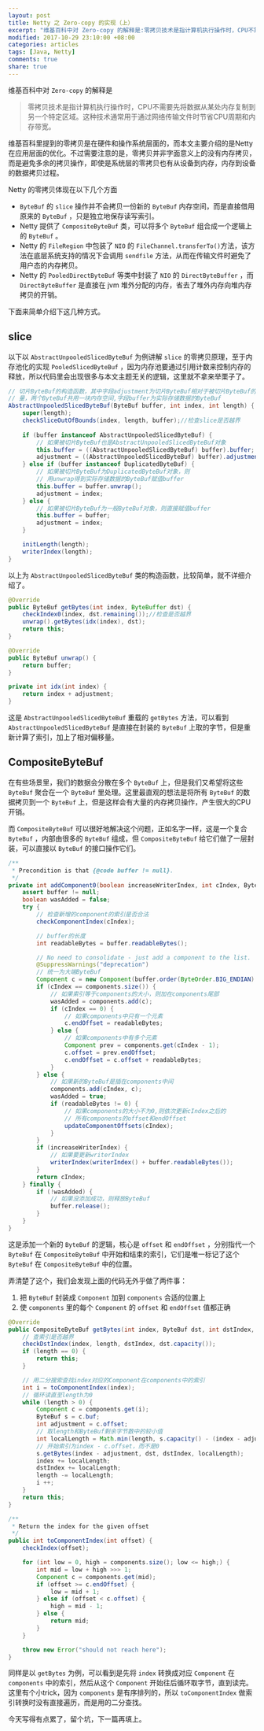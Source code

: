 ```yaml
---
layout: post
title: Netty 之 Zero-copy 的实现（上）
excerpt: "维基百科中对 Zero-copy 的解释是:零拷贝技术是指计算机执行操作时，CPU不需要先将数据从某处内存复制到另一个特定区域。这种技术通常用于通过网络传输文件时节省CPU周期和内存带宽。"
modified: 2017-10-29 23:10:00 +08:00
categories: articles
tags: [Java, Netty]
comments: true
share: true
---
```


维基百科中对 `Zero-copy` 的解释是

> 零拷贝技术是指计算机执行操作时，CPU不需要先将数据从某处内存复制到另一个特定区域。这种技术通常用于通过网络传输文件时节省CPU周期和内存带宽。

维基百科里提到的零拷贝是在硬件和操作系统层面的，而本文主要介绍的是Netty在应用层面的优化。不过需要注意的是，零拷贝并非字面意义上的没有内存拷贝，而是避免多余的拷贝操作，即使是系统层的零拷贝也有从设备到内存，内存到设备的数据拷贝过程。

Netty 的零拷贝体现在以下几个方面

* `ByteBuf` 的 `slice` 操作并不会拷贝一份新的 `ByteBuf` 内存空间，而是直接借用原来的 `ByteBuf` ，只是独立地保存读写索引。
* Netty 提供了 `CompositeByteBuf` 类，可以将多个 `ByteBuf` 组合成一个逻辑上的 `ByteBuf` 。
* Netty 的 `FileRegion` 中包装了 `NIO` 的 `FileChannel.transferTo()`方法，该方法在底层系统支持的情况下会调用 `sendfile` 方法，从而在传输文件时避免了用户态的内存拷贝。
* Netty 的 `PooledDirectByteBuf` 等类中封装了 `NIO` 的 `DirectByteBuffer` ，而 `DirectByteBuffer` 是直接在 jvm 堆外分配的内存，省去了堆外内存向堆内存拷贝的开销。

下面来简单介绍下这几种方式。

## slice

以下以 `AbstractUnpooledSlicedByteBuf` 为例讲解 `slice` 的零拷贝原理，至于内存池化的实现 `PooledSlicedByteBuf` ，因为内存池要通过引用计数来控制内存的释放，所以代码里会出现很多与本文主题无关的逻辑，这里就不拿来举栗子了。

```java 
// 切片ByteBuf的构造函数，其中字段adjustment为切片ByteBuf相对于被切片ByteBuf的偏移
// 量，两个ByteBuf共用一块内存空间,字段buffer为实际存储数据的ByteBuf
AbstractUnpooledSlicedByteBuf(ByteBuf buffer, int index, int length) {
    super(length);
    checkSliceOutOfBounds(index, length, buffer);//检查slice是否越界
    
    if (buffer instanceof AbstractUnpooledSlicedByteBuf) {
        // 如果被切片ByteBuf也是AbstractUnpooledSlicedByteBuf对象
        this.buffer = ((AbstractUnpooledSlicedByteBuf) buffer).buffer;
        adjustment = ((AbstractUnpooledSlicedByteBuf) buffer).adjustment + index;
    } else if (buffer instanceof DuplicatedByteBuf) {
        // 如果被切片ByteBuf为DuplicatedByteBuf对象，则
        // 用unwrap得到实际存储数据的ByteBuf赋值buffer
        this.buffer = buffer.unwrap();
        adjustment = index;
    } else {
        // 如果被切片ByteBuf为一般ByteBuf对象，则直接赋值buffer
        this.buffer = buffer;
        adjustment = index;
    }

    initLength(length);
    writerIndex(length);
}
```

以上为 `AbstractUnpooledSlicedByteBuf` 类的构造函数，比较简单，就不详细介绍了。

```java
@Override
public ByteBuf getBytes(int index, ByteBuffer dst) {
    checkIndex0(index, dst.remaining());//检查是否越界
    unwrap().getBytes(idx(index), dst);
    return this;
}

@Override
public ByteBuf unwrap() {
    return buffer;
}

private int idx(int index) {
    return index + adjustment;
}
```

这是 `AbstractUnpooledSlicedByteBuf` 重载的 `getBytes` 方法，可以看到 `AbstractUnpooledSlicedByteBuf` 是直接在封装的 `ByteBuf` 上取的字节，但是重新计算了索引，加上了相对偏移量。

## CompositeByteBuf

在有些场景里，我们的数据会分散在多个 `ByteBuf` 上，但是我们又希望将这些 `ByteBuf` 聚合在一个 `ByteBuf` 里处理。这里最直观的想法是将所有 `ByteBuf` 的数据拷贝到一个 `ByteBuf` 上，但是这样会有大量的内存拷贝操作，产生很大的CPU开销。

而 `CompositeByteBuf` 可以很好地解决这个问题，正如名字一样，这是一个复合 `ByteBuf` ，内部由很多的 `ByteBuf` 组成，但 `CompositeByteBuf` 给它们做了一层封装，可以直接以 `ByteBuf` 的接口操作它们。

```java
/**
 * Precondition is that {@code buffer != null}.
 */
private int addComponent0(boolean increaseWriterIndex, int cIndex, ByteBuf buffer) {
    assert buffer != null;
    boolean wasAdded = false;
    try {
        // 检查新增的component的索引是否合法
        checkComponentIndex(cIndex);

        // buffer的长度
        int readableBytes = buffer.readableBytes();

        // No need to consolidate - just add a component to the list.
        @SuppressWarnings("deprecation")
        // 统一为大端ByteBuf
        Component c = new Component(buffer.order(ByteOrder.BIG_ENDIAN).slice());
        if (cIndex == components.size()) {
            // 如果索引等于components的大小，则加在components尾部
            wasAdded = components.add(c);
            if (cIndex == 0) {
                // 如果components中只有一个元素
                c.endOffset = readableBytes;
            } else {
                // 如果components中有多个元素
                Component prev = components.get(cIndex - 1);
                c.offset = prev.endOffset;
                c.endOffset = c.offset + readableBytes;
            }
        } else {
            // 如果新的ByteBuf是插在components中间
            components.add(cIndex, c);
            wasAdded = true;
            if (readableBytes != 0) {
                // 如果components的大小不为0,则依次更新cIndex之后的
                // 所有components的offset和endOffset
                updateComponentOffsets(cIndex);
            }
        }
        if (increaseWriterIndex) {
            // 如果要更新writerIndex
            writerIndex(writerIndex() + buffer.readableBytes());
        }
        return cIndex;
    } finally {
        if (!wasAdded) {
            // 如果没添加成功，则释放ByteBuf
            buffer.release();
        }
    }
}
```

这是添加一个新的 `ByteBuf` 的逻辑，核心是 `offset` 和 `endOffset` ，分别指代一个   `ByteBuf` 在 `CompositeByteBuf` 中开始和结束的索引，它们是唯一标记了这个 `ByteBuf` 在 `CompositeByteBuf` 中的位置。

弄清楚了这个，我们会发现上面的代码无外乎做了两件事：
1. 把 `ByteBuf` 封装成 `Component` 加到 `components` 合适的位置上
2. 使 `components` 里的每个 `Component` 的 `offset` 和 `endOffset` 值都正确

```java
@Override
public CompositeByteBuf getBytes(int index, ByteBuf dst, int dstIndex, int length) {
    // 查索引是否越界
    checkDstIndex(index, length, dstIndex, dst.capacity());
    if (length == 0) {
        return this;
    }

    // 用二分搜索查找index对应的Component在components中的索引
    int i = toComponentIndex(index);
    // 循环读直至length为0
    while (length > 0) {
        Component c = components.get(i);
        ByteBuf s = c.buf;
        int adjustment = c.offset;
        // 取length和ByteBuf剩余字节数中的较小值
        int localLength = Math.min(length, s.capacity() - (index - adjustment));
        // 开始索引为index - c.offset，而不是0
        s.getBytes(index - adjustment, dst, dstIndex, localLength);
        index += localLength;
        dstIndex += localLength;
        length -= localLength;
        i ++;
    }
    return this;
}

/**
 * Return the index for the given offset
 */
public int toComponentIndex(int offset) {
    checkIndex(offset);

    for (int low = 0, high = components.size(); low <= high;) {
        int mid = low + high >>> 1;
        Component c = components.get(mid);
        if (offset >= c.endOffset) {
            low = mid + 1;
        } else if (offset < c.offset) {
            high = mid - 1;
        } else {
            return mid;
        }
    }

    throw new Error("should not reach here");
}
```

同样是以 `getBytes` 为例，可以看到是先将 `index` 转换成对应 `Component` 在 `components` 中的索引，然后从这个 `Component` 开始往后循环取字节，直到读完。这里有个小trick，因为 `components` 是有序排列的，所以 `toComponentIndex` 做索引转换时没有直接遍历，而是用的二分查找。

今天写得有点累了，留个坑，下一篇再填上。